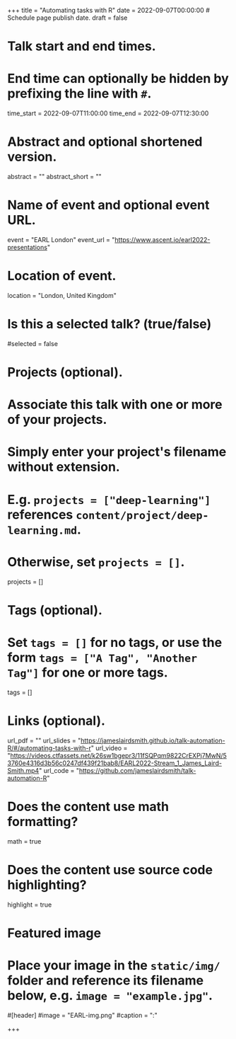 +++
title = "Automating tasks with R"
date = 2022-09-07T00:00:00  # Schedule page publish date.
draft = false

# Talk start and end times.
#   End time can optionally be hidden by prefixing the line with `#`.
time_start = 2022-09-07T11:00:00
time_end = 2022-09-07T12:30:00

# Abstract and optional shortened version.
abstract = ""
abstract_short = ""

# Name of event and optional event URL.
event = "EARL London"
event_url = "https://www.ascent.io/earl2022-presentations"

# Location of event.
location = "London, United Kingdom"

# Is this a selected talk? (true/false)
#selected = false

# Projects (optional).
#   Associate this talk with one or more of your projects.
#   Simply enter your project's filename without extension.
#   E.g. `projects = ["deep-learning"]` references `content/project/deep-learning.md`.
#   Otherwise, set `projects = []`.
projects = []

# Tags (optional).
#   Set `tags = []` for no tags, or use the form `tags = ["A Tag", "Another Tag"]` for one or more tags.
tags = []

# Links (optional).
url_pdf = ""
url_slides = "https://jameslairdsmith.github.io/talk-automation-R/#/automating-tasks-with-r"
url_video = "https://videos.ctfassets.net/k26sw1bgepr3/11fSQPqm9822CrEXPj7MwN/53760e4316d3b56c0247df439f21bab8/EARL2022-Stream_1_James_Laird-Smith.mp4"
url_code = "https://github.com/jameslairdsmith/talk-automation-R"

# Does the content use math formatting?
math = true

# Does the content use source code highlighting?
highlight = true

# Featured image
# Place your image in the `static/img/` folder and reference its filename below, e.g. `image = "example.jpg"`.
#[header]
#image = "EARL-img.png"
#caption = ":"

+++



